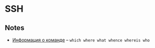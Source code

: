 # SSH

## Notes

- [Информация о команде](https://effective-shell.com/part-2-core-skills/understanding-commands) – `which where what whence whereis who`
